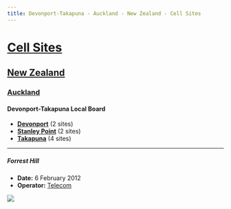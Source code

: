 ```yaml
---
title: Devonport-Takapuna - Auckland - New Zealand - Cell Sites
---
```


# [Cell Sites](../../../)

## [New Zealand](../../)

### [Auckland](../)

#### Devonport-Takapuna Local Board

* **[Devonport](devonport)** (2 sites)
* **[Stanley Point](stanley-point)** (2 sites)
* **[Takapuna](takapuna)** (4 sites)

---

##### Forrest Hill

* **Date:** 6 February 2012
* **Operator:** [Telecom]

![](https://f001.backblazeb2.com/file/CellSites/NZ/AUK/Devonport-Takapuna/20120206-123916.jpg)

[Telecom]: https://en.wikipedia.org/wiki/Spark_New_Zealand
